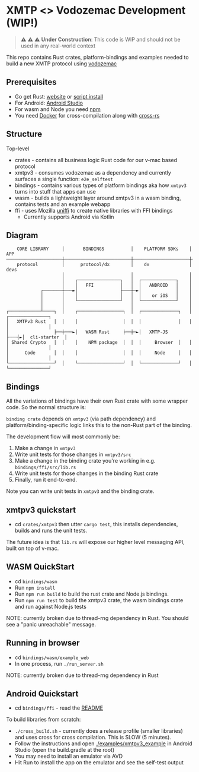 # XMTP <> Vodozemac Development (WIP!)

> :warning: :warning: :warning: **Under Construction**: This code is WIP and should not be used in any real-world context

This repo contains Rust crates, platform-bindings and examples needed to build a new XMTP protocol using [vodozemac](https://github.com/matrix-org/vodozemac)

## Prerequisites

- Go get Rust: [website](https://www.rust-lang.org/tools/install) or [script install](https://doc.rust-lang.org/cargo/getting-started/installation.html)
- For Android: [Android Studio](https://developer.android.com/studio)
- For wasm and Node you need [npm](https://www.npmjs.com/)
- You need [Docker](https://www.docker.com/) for cross-compilation along with [cross-rs](https://github.com/cross-rs/cross)

## Structure

Top-level
- crates - contains all business logic Rust code for our v-mac based protocol
 - xmtpv3 - consumes vodozemac as a dependency and currently surfaces a single function: `e2e_selftest`
- bindings - contains various types of platform bindings aka how `xmtpv3` turns into stuff that apps can use
 - wasm - builds a lightweight layer around xmtpv3 in a wasm binding, contains tests and an example webapp
 - ffi - uses Mozilla [uniffi](https://github.com/mozilla/uniffi-rs) to create native libraries with FFI bindings
   - Currently supports Android via Kotlin

## Diagram

```
    CORE LIBRARY     │       BINDINGS          │    PLATFORM SDKs    │     APP
─────────────────────┼─────────────────────────┼─────────────────────┼──────────────────
    protocol         │      protocol/dx        │    dx               │    devs
                     │                         │                     │
                     │    ┌────────────────┐   │  ┌─────────────┐    │
                     │    │   FFI          │   │  │   ANDROID   │    │
             ┌───────┼───►│                ├───┼─►│             │    │
             │       │    │                │   │  │    or iOS   │    │
             │       │    └────────────────┘   │  └─────────────┘    │
             │       │                         │                     │
┌────────────┴────┐  │    ┌─────────────────┐  │  ┌──────────────┐   │ ┌───────────────┐
│   XMTPv3 Rust   │  │    │                 │  │  │              │   │ │               │
│                 ├──┼───►│   WASM Rust     ├──┼─►│   XMTP-JS    ├───┤►│  cli-starter  │
│ Shared Crypto   │  │    │    NPM package  │  │  │     Browser  │   │ │               │
│      Code       │  │    │                 │  │  │     Node     │   │ │               │
└─────────────────┘  │    └─────────────────┘  │  └──────────────┘   │ └───────────────┘
```


## Bindings

All the variations of bindings have their own Rust crate with some wrapper code. So the normal structure is:

`binding crate` depends on `xmtpv3` (via path dependency) and platform/binding-specific logic links this to the non-Rust part of the binding.

The development flow will most commonly be:
1. Make a change in `xmtpv3`
2. Write unit tests for those changes in `xmtpv3/src`
3. Make a change in the binding crate you're working in e.g. `bindings/ffi/src/lib.rs`
4. Write unit tests for those changes in the binding Rust crate
5. Finally, run it end-to-end.

Note you can write unit tests in `xmtpv3` and the binding crate.

## xmtpv3 quickstart

- cd `crates/xmtpv3` then utter `cargo test`, this installs dependencies, builds and runs the unit tests.

The future idea is that `lib.rs` will expose our higher level messaging API, built on top of v-mac.

## WASM QuickStart

- cd `bindings/wasm`
- Run `npm install`
- Run `npm run build` to build the rust crate and Node.js bindings.
- Run `npm run test` to build the xmtpv3 crate, the wasm bindings crate and run against Node.js tests

NOTE: currently broken due to thread-rng dependency in Rust. You should see a "panic unreachable" message.

## Running in browser

- cd `bindings/wasm/example_web`
- In one process, run `./run_server.sh`

NOTE: currently broken due to thread-rng dependency in Rust

## Android Quickstart

- cd `bindings/ffi` - read the [README](./bindings/ffi/README.md)

To build libraries from scratch:

- `./cross_build.sh` - currently does a release profile (smaller libraries) and uses cross for cross compilation. This is SLOW (5 minutes).
- Follow the instructions and open [./examples/xmtpv3_example](./examples/xmtpv3_example) in Android Studio (open the build.gradle at the root)
- You may need to install an emulator via AVD
- Hit Run to install the app on the emulator and see the self-test output
